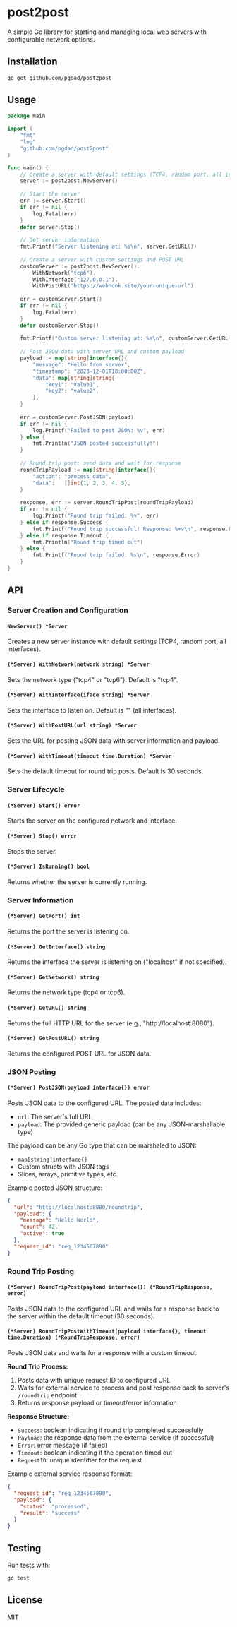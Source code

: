 # post2post

A simple Go library for starting and managing local web servers with configurable network options.

## Installation

```bash
go get github.com/pgdad/post2post
```

## Usage

```go
package main

import (
    "fmt"
    "log"
    "github.com/pgdad/post2post"
)

func main() {
    // Create a server with default settings (TCP4, random port, all interfaces)
    server := post2post.NewServer()
    
    // Start the server
    err := server.Start()
    if err != nil {
        log.Fatal(err)
    }
    defer server.Stop()
    
    // Get server information
    fmt.Printf("Server listening at: %s\n", server.GetURL())
    
    // Create a server with custom settings and POST URL
    customServer := post2post.NewServer().
        WithNetwork("tcp6").
        WithInterface("127.0.0.1").
        WithPostURL("https://webhook.site/your-unique-url")
    
    err = customServer.Start()
    if err != nil {
        log.Fatal(err)
    }
    defer customServer.Stop()
    
    fmt.Printf("Custom server listening at: %s\n", customServer.GetURL())
    
    // Post JSON data with server URL and custom payload
    payload := map[string]interface{}{
        "message": "Hello from server",
        "timestamp": "2023-12-01T10:00:00Z",
        "data": map[string]string{
            "key1": "value1",
            "key2": "value2",
        },
    }
    
    err = customServer.PostJSON(payload)
    if err != nil {
        log.Printf("Failed to post JSON: %v", err)
    } else {
        fmt.Println("JSON posted successfully!")
    }
    
    // Round trip post: send data and wait for response
    roundTripPayload := map[string]interface{}{
        "action": "process_data",
        "data":   []int{1, 2, 3, 4, 5},
    }
    
    response, err := server.RoundTripPost(roundTripPayload)
    if err != nil {
        log.Printf("Round trip failed: %v", err)
    } else if response.Success {
        fmt.Printf("Round trip successful! Response: %+v\n", response.Payload)
    } else if response.Timeout {
        fmt.Println("Round trip timed out")
    } else {
        fmt.Printf("Round trip failed: %s\n", response.Error)
    }
}
```

## API

### Server Creation and Configuration

#### `NewServer() *Server`
Creates a new server instance with default settings (TCP4, random port, all interfaces).

#### `(*Server) WithNetwork(network string) *Server`
Sets the network type ("tcp4" or "tcp6"). Default is "tcp4".

#### `(*Server) WithInterface(iface string) *Server`
Sets the interface to listen on. Default is "" (all interfaces).

#### `(*Server) WithPostURL(url string) *Server`
Sets the URL for posting JSON data with server information and payload.

#### `(*Server) WithTimeout(timeout time.Duration) *Server`
Sets the default timeout for round trip posts. Default is 30 seconds.

### Server Lifecycle

#### `(*Server) Start() error`
Starts the server on the configured network and interface.

#### `(*Server) Stop() error`
Stops the server.

#### `(*Server) IsRunning() bool`
Returns whether the server is currently running.

### Server Information

#### `(*Server) GetPort() int`
Returns the port the server is listening on.

#### `(*Server) GetInterface() string`
Returns the interface the server is listening on ("localhost" if not specified).

#### `(*Server) GetNetwork() string`
Returns the network type (tcp4 or tcp6).

#### `(*Server) GetURL() string`
Returns the full HTTP URL for the server (e.g., "http://localhost:8080").

#### `(*Server) GetPostURL() string`
Returns the configured POST URL for JSON data.

### JSON Posting

#### `(*Server) PostJSON(payload interface{}) error`
Posts JSON data to the configured URL. The posted data includes:
- `url`: The server's full URL
- `payload`: The provided generic payload (can be any JSON-marshallable type)

The payload can be any Go type that can be marshaled to JSON:
- `map[string]interface{}`
- Custom structs with JSON tags
- Slices, arrays, primitive types, etc.

Example posted JSON structure:
```json
{
  "url": "http://localhost:8080/roundtrip",
  "payload": {
    "message": "Hello World",
    "count": 42,
    "active": true
  },
  "request_id": "req_1234567890"
}
```

### Round Trip Posting

#### `(*Server) RoundTripPost(payload interface{}) (*RoundTripResponse, error)`
Posts JSON data to the configured URL and waits for a response back to the server within the default timeout (30 seconds).

#### `(*Server) RoundTripPostWithTimeout(payload interface{}, timeout time.Duration) (*RoundTripResponse, error)`
Posts JSON data and waits for a response with a custom timeout.

**Round Trip Process:**
1. Posts data with unique request ID to configured URL
2. Waits for external service to process and post response back to server's `/roundtrip` endpoint
3. Returns response payload or timeout/error information

**Response Structure:**
- `Success`: boolean indicating if round trip completed successfully
- `Payload`: the response data from the external service (if successful)
- `Error`: error message (if failed)
- `Timeout`: boolean indicating if the operation timed out
- `RequestID`: unique identifier for the request

Example external service response format:
```json
{
  "request_id": "req_1234567890",
  "payload": {
    "status": "processed",
    "result": "success"
  }
}
```

## Testing

Run tests with:

```bash
go test
```

## License

MIT